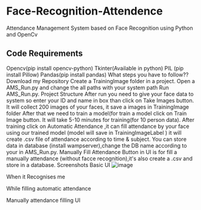 # Face-Recognition-Attendence
Attendance Management System based on Face Recognition using Python and OpenCv
<h2>Code Requirements</h2>

Opencv(pip install opencv-python)
Tkinter(Available in python)
PIL (pip install Pillow)
Pandas(pip install pandas)
What steps you have to follow??
Download my Repository
Create a TrainingImage folder in a project.
Open a AMS_Run.py and change the all paths with your system path
Run AMS_Run.py.
Project Structure
After run you need to give your face data to system so enter your ID and name in box than click on Take Images button.
It will collect 200 images of your faces, it save a images in TrainingImage folder
After that we need to train a model(for train a model click on Train Image button.
It will take 5-10 minutes for training(for 10 person data).
After training click on Automatic Attendance ,it can fill attendance by your face using our trained model (model will save in TrainingImageLabel )
it will create .csv file of attendance according to time & subject.
You can store data in database (install wampserver),change the DB name according to your in AMS_Run.py.
Manually Fill Attendance Button in UI is for fill a manually attendance (without facce recognition),it's also create a .csv and store in a database.
Screenshots
Basic UI
![image](https://user-images.githubusercontent.com/95865069/212906822-3e0387e1-a351-488e-9235-c72e8db794eb.png)



When it Recognises me


While filling automatic attendance


Manually attendance filling UI
